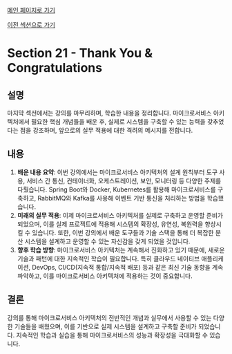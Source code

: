 [메인 페이지로 가기](main.md)

[이전 섹션으로 가기](section_20.md)

# Section 21 - Thank You & Congratulations

## 설명
마지막 섹션에서는 강의를 마무리하며, 학습한 내용을 정리합니다. 마이크로서비스 아키텍처에서 필요한 핵심 개념들을 배운 후, 실제로 시스템을 구축할 수 있는 능력을 갖추었다는 점을 강조하며, 앞으로의 실무 적용에 대한 격려의 메시지를 전합니다.

## 내용
 1. **배운 내용 요약**: 이번 강의에서는 마이크로서비스 아키텍처의 설계 원칙부터 도구 사용, 서비스 간 통신, 컨테이너화, 오케스트레이션, 보안, 모니터링 등 다양한 주제를 다뤘습니다. Spring Boot와 Docker, Kubernetes를 활용해 마이크로서비스를 구축하고, RabbitMQ와 Kafka를 사용해 이벤트 기반 통신을 처리하는 방법을 학습했습니다.
 2. **미래의 실무 적용**: 이제 마이크로서비스 아키텍처를 실제로 구축하고 운영할 준비가 되었으며, 이를 실제 프로젝트에 적용해 시스템의 확장성, 유연성, 복원력을 향상시킬 수 있습니다. 또한, 이번 강의에서 배운 도구들과 기술 스택을 통해 더 복잡한 분산 시스템을 설계하고 운영할 수 있는 자신감을 갖게 되었을 것입니다.
 3. **향후 학습 방향**: 마이크로서비스 아키텍처는 계속해서 진화하고 있기 때문에, 새로운 기술과 패턴에 대한 지속적인 학습이 필요합니다. 특히 클라우드 네이티브 애플리케이션, DevOps, CI/CD(지속적 통합/지속적 배포) 등과 같은 최신 기술 동향을 계속 파악하고, 이를 마이크로서비스 아키텍처에 적용하는 것이 중요합니다.

## 결론
강의를 통해 마이크로서비스 아키텍처의 전반적인 개념과 실무에서 사용할 수 있는 다양한 기술들을 배웠으며, 이를 기반으로 실제 시스템을 설계하고 구축할 준비가 되었습니다. 지속적인 학습과 실습을 통해 마이크로서비스의 성능과 확장성을 극대화할 수 있습니다.